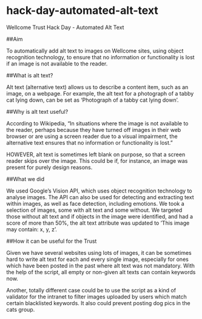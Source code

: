 # hack-day-automated-alt-text
Wellcome Trust Hack Day - Automated Alt Text

##Aim

To automatically add alt text to images on Wellcome sites, using object recognition technology, to ensure that no information or functionality is lost if an image is not available to the reader.

##What is alt text?

Alt text (alternative text) allows us to describe a content item, such as an image, on a webpage. For example, the alt text for a photograph of a tabby cat lying down, can be set as ‘Photograph of a tabby cat lying down’.

##Why is alt text useful?

According to Wikipedia, “In situations where the image is not available to the reader, perhaps because they have turned off images in their web browser or are using a screen reader due to a visual impairment, the alternative text ensures that no information or functionality is lost.”

HOWEVER, alt text is sometimes left blank on purpose, so that a screen reader skips over the image. This could be if, for instance, an image was present for purely design reasons.

##What we did

We used Google’s Vision API, which uses object recognition technology to analyse images. The API can also be used for detecting and extracting text within images, as well as face detection, including emotions. We took a selection of images, some with alt text and some without. We targeted those without alt text and if objects in the image were identified, and had a score of more than 50%, the alt text attribute was updated to ’This image may contain: x, y, z’.

##How it can be useful for the Trust

Given we have several websites using lots of images, it can be sometimes hard to write alt text for each and every single image, especially for ones which have been posted in the past where alt text was not mandatory. With the help of the script, all empty or non-given alt texts can contain keywords now.

Another, totally different case could be to use the script as a kind of validator for the intranet to filter images uploaded by users which match certain blacklisted keywords. It also could prevent posting dog pics in the cats group.

